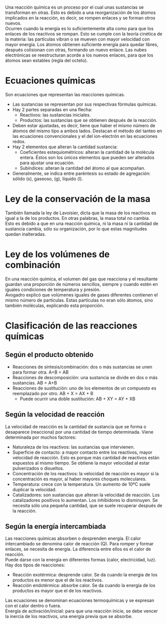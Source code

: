 Una reacción química es un proceso por el cual unas sustancias se transforman en otras. Esto es debido a una reorganización de los átomos implicados en la reacción, es decir, se rompen enlaces y se forman otros nuevos.  
Ocurren cuando la energía es lo suficientemente alta como para que los enlaces de los reactivos se rompan. Esto se cumple con la teoría cinética de la materia: las partículas vibran o se mueven con mayor velocidad con mayor energía. Los átomos obtienen suficiente energía para quedar libres, después colisionan con otras, formando un nuevo enlace. Las nubes electrónicas se reestructuran acorde a los nuevos enlaces, para que los átomos sean estables (regla del octeto).  

# Ecuaciones químicas
Son ecuaciones que representan las reacciones químicas.
- Las sustancias se representan por sus respectivas fórmulas químicas.
- Hay 2 partes separadas en una flecha:
    - Reactivos: las sustancias iniciales.
    - Productos: las sustancias que se obtienen después de la reacción.
- Deben estar ajustadas, es decir, tiene que haber el mismo número de átomos del mismo tipo a ambos lados. Destacan el método del tanteo en las ecuaciones convencionales y el del ion-electrón en las ecuaciones redox.
- Hay 2 elementos que alteran la cantidad sustancia:
    - Coeficientes estequiométricos: alteran la cantidad de la molécula entera. Éstos son los únicos elementos que pueden ser alterados para ajustar una ecuación.
    - Subíndices: alteran la cantidad del átomo al que acompañan.
- Generalmente, se indica entre paréntesis su estado de agregación: sólido (s), gaseoso, (g), líquido (l).

# Ley de la conservación de la masa
También llamada la ley de Lavoisier, dicta que la masa de los reactivos es igual a la de los productos. En otras palabras, la masa total no cambia.  
Esto es debido a que en una reacción química, ni la masa ni la cantidad de sustancia cambia, sólo su organización, por lo que estas magnitudes quedan inalteradas.

<!-- No dimos esto en clase, así que es probable que no entre -->
# Ley de los volúmenes de combinación
En una reacción química, el volumen del gas que reacciona y el resultante guardan una proporción de números sencillos, siempre y cuando estén en iguales condiciones de temperatura y presión.  
Avogadro explicó que volúmenes iguales de gases diferentes contienen el mismo número de partículas. Estas partículas no eran sólo átomos, sino también moléculas, explicando esta proporción.

# Clasificación de las reacciones químicas

## Según el producto obtenido
- Reacciones de síntesis/combinación: dos o más sustancias se unen para formar otra. A+B = AB
- Reacciones de descomposición: una sustancia se divide en dos o más sustancias. AB = A+B
- Reacciones de sustitución: uno de los elementos de un compuesto es reemplazado por otro. AB + X = AX + B
    - Puede ocurrir una doble sustitución: AB + XY = AY + XB

## Según la velocidad de reacción
La velocidad de reacción es la cantidad de sustancia que se forma o desaparece (reacciona) por una cantidad de tiempo determinada. Viene determinada por muchos factores:
- Naturaleza de los reactivos: las sustancias que intervienen.
- Superficie de contacto: a mayor contacto entre los reactivos, mayor velocidad de reacción. Esto es porque más cantidad de reactivos están expuestos al mismo tiempo. Se obtiene la mayor velocidad al estar pulverizados o disueltos.
- Concentración de los reactivos: la velocidad de reacción es mayor si la concentración es mayor, al haber mayores choques moleculares.
- Temperatura: crece con la temperatura. Un aumento de 10ºC suele duplicar la velocidad.
- Catalizadores: son sustancias que alteran la velocidad de reacción. Los catalizadores positivos lo aumentan. Los inhibidores lo disminuyen. Se necesita sólo una pequeña cantidad, que se suele recuperar después de la reacción.

## Según la energía intercambiada
Las reacciones químicas absorben o desprenden energía. El calor intercambiado se denomina calor de reacción (Q). Para romper y formar enlaces, se necesita de energía. La diferencia entre ellos es el calor de reacción.  
Puede darse con la energía en diferentes formas (calor, electricidad, luz).  
Hay dos tipos de reacciones:
- Reacción exotérmica: desprende calor. Se da cuando la energía de los productos es menor que el de los reactivos.
- Reacción endotérmica: absorbe calor. Se da cuando la energía de los productos es mayor que el de los reactivos.

Las ecuaciones se denominan ecuaciones termoquímicas y se expresan con el calor dentro o fuera.  
Energía de activación/inicial: para que una reacción inicie, se debe vencer la inercia de los reactivos, una energía previa que se absorbe.
